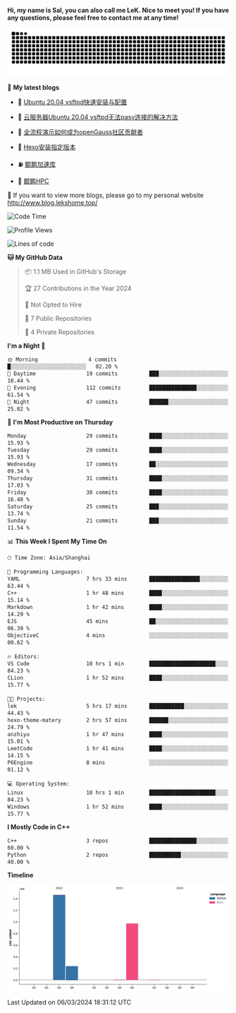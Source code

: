 **Hi, my name is Sal, you can also call me LeK. Nice to meet you! If you have any questions, please feel free to contact me at any time!**

![snake](https://raw.githubusercontent.com/LeKZzzz/LeKZzzz/output/github-contribution-grid-snake.svg)


👀 **My latest blogs**
<!-- BLOG-POST-LIST:START -->
- 🫣 [Ubuntu 20.04 vsftpd快速安装与配置](http://www.blog.lekshome.top/2024/03/07/ubuntu-20-04-vsftpd-kuai-su-an-zhuang-yu-pei-zhi/) 

- 🧐 [云服务器Ubuntu 20.04 vsftpd无法pasv连接的解决方法](http://www.blog.lekshome.top/2024/03/07/yun-fu-wu-qi-ubuntu-20-04-vsftpd-wu-fa-pasv-lian-jie-de-jie-jue-fang-fa/) 

- 🤖 [全流程演示如何成为openGauss社区贡献者](http://www.blog.lekshome.top/2024/03/07/quan-liu-cheng-yan-shi-ru-he-cheng-wei-opengauss-she-qu-gong-xian-zhe/) 

- 📝 [Hexo安装指定版本](http://www.blog.lekshome.top/2024/03/07/hexo-an-zhuang-zhi-ding-ban-ben/) 

- ⛽️ [鲲鹏加速库](http://www.blog.lekshome.top/2024/03/02/kun-peng-jia-su-ku/) 

- 🦣 [鲲鹏HPC](http://www.blog.lekshome.top/2024/03/02/kun-peng-hpc/) 
<!-- BLOG-POST-LIST:END -->

🥰 If you want to view more blogs, please go to my personal website http://www.blog.lekshome.top/


<!--START_SECTION:waka-->
![Code Time](http://img.shields.io/badge/Code%20Time-182%20hrs%2044%20mins-blue)

![Profile Views](http://img.shields.io/badge/Profile%20Views-104-blue)

![Lines of code](https://img.shields.io/badge/From%20Hello%20World%20I%27ve%20Written-2.7%20million%20lines%20of%20code-blue)

**🐱 My GitHub Data** 

> 📦 1.1 MB Used in GitHub's Storage 
 > 
> 🏆 27 Contributions in the Year 2024
 > 
> 🚫 Not Opted to Hire
 > 
> 📜 7 Public Repositories 
 > 
> 🔑 4 Private Repositories 
 > 
**I'm a Night 🦉** 

```text
🌞 Morning                4 commits           █░░░░░░░░░░░░░░░░░░░░░░░░   02.20 % 
🌆 Daytime                19 commits          ███░░░░░░░░░░░░░░░░░░░░░░   10.44 % 
🌃 Evening                112 commits         ███████████████░░░░░░░░░░   61.54 % 
🌙 Night                  47 commits          ██████░░░░░░░░░░░░░░░░░░░   25.82 % 
```
📅 **I'm Most Productive on Thursday** 

```text
Monday                   29 commits          ████░░░░░░░░░░░░░░░░░░░░░   15.93 % 
Tuesday                  29 commits          ████░░░░░░░░░░░░░░░░░░░░░   15.93 % 
Wednesday                17 commits          ██░░░░░░░░░░░░░░░░░░░░░░░   09.34 % 
Thursday                 31 commits          ████░░░░░░░░░░░░░░░░░░░░░   17.03 % 
Friday                   30 commits          ████░░░░░░░░░░░░░░░░░░░░░   16.48 % 
Saturday                 25 commits          ███░░░░░░░░░░░░░░░░░░░░░░   13.74 % 
Sunday                   21 commits          ███░░░░░░░░░░░░░░░░░░░░░░   11.54 % 
```


📊 **This Week I Spent My Time On** 

```text
🕑︎ Time Zone: Asia/Shanghai

💬 Programming Languages: 
YAML                     7 hrs 33 mins       ████████████████░░░░░░░░░   63.44 % 
C++                      1 hr 48 mins        ████░░░░░░░░░░░░░░░░░░░░░   15.14 % 
Markdown                 1 hr 42 mins        ████░░░░░░░░░░░░░░░░░░░░░   14.29 % 
EJS                      45 mins             ██░░░░░░░░░░░░░░░░░░░░░░░   06.39 % 
ObjectiveC               4 mins              ░░░░░░░░░░░░░░░░░░░░░░░░░   00.62 % 

🔥 Editors: 
VS Code                  10 hrs 1 min        █████████████████████░░░░   84.23 % 
CLion                    1 hr 52 mins        ████░░░░░░░░░░░░░░░░░░░░░   15.77 % 

🐱‍💻 Projects: 
lek                      5 hrs 17 mins       ███████████░░░░░░░░░░░░░░   44.43 % 
hexo-theme-matery        2 hrs 57 mins       ██████░░░░░░░░░░░░░░░░░░░   24.79 % 
anzhiyu                  1 hr 47 mins        ████░░░░░░░░░░░░░░░░░░░░░   15.01 % 
LeetCode                 1 hr 41 mins        ████░░░░░░░░░░░░░░░░░░░░░   14.15 % 
P6Engine                 8 mins              ░░░░░░░░░░░░░░░░░░░░░░░░░   01.12 % 

💻 Operating System: 
Linux                    10 hrs 1 min        █████████████████████░░░░   84.23 % 
Windows                  1 hr 52 mins        ████░░░░░░░░░░░░░░░░░░░░░   15.77 % 
```

**I Mostly Code in C++** 

```text
C++                      3 repos             ███████████████░░░░░░░░░░   60.00 % 
Python                   2 repos             ██████████░░░░░░░░░░░░░░░   40.00 % 
```



**Timeline**

![Lines of Code chart](https://raw.githubusercontent.com/LeKZzzz/LeKZzzz/master/assets/bar_graph.png)


 Last Updated on 06/03/2024 18:31:12 UTC
<!--END_SECTION:waka-->
